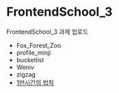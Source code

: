 # FrontendSchool_3
FrontendSchool_3 과제 업로드

- Fox_Forest_Zoo
- profile_minji
- bucketlist
- Weniv
- zigzag
- [1만시간의 법칙](https://minzyee.github.io/10000hours/#)
